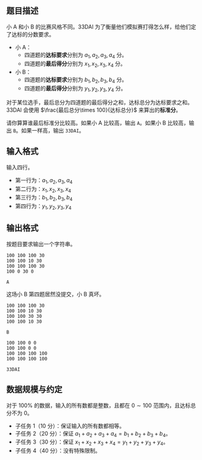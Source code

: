 ## 题目描述

小 A 和小 B 的比赛风格不同。33DAI 为了衡量他们模拟赛打得怎么样，给他们定了达标的分数要求。

- 小 A：
  - 四道题的**达标要求**分别为 $a_1,a_2,a_3,a_4$ 分。
  - 四道题的**最后得分**分别为 $x_1,x_2,x_3,x_4$ 分。
- 小 B：
  - 四道题的**达标要求**分别为 $b_1,b_2,b_3,b_4$ 分。
  - 四道题的**最后得分**分别为 $y_1,y_2,y_3,y_4$ 分。

对于某位选手，最后总分为四道题的最后得分之和，达标总分为达标要求之和。33DAI 会使用 $\frac{最后总分\times 100}{达标总分}$ 来算出的**标准分**。

请你算算谁最后标准分比较高。如果小 A 比较高，输出 `A`。如果小 B 比较高，输出 `B`。如果一样高，输出 `33DAI`。

## 输入格式

输入四行。

- 第一行为：$a_1,a_2,a_3,a_4$ 
- 第二行为：$x_1,x_2,x_3,x_4$ 
- 第三行为：$b_1,b_2,b_3,b_4$ 
- 第四行为：$y_1,y_2,y_3,y_4$

## 输出格式

按题目要求输出一个字符串。


```input1
100 100 100 30
100 100 10 30
100 100 100 30
100 0 30 0
```

```output1
A
```

这场小 B 第四题居然没提交，小 B 真坏。

```input2
100 100 100 30
100 100 10 30
100 100 30 30
100 100 10 30
```

```output2
B
```

```input3
100 100 0 0
100 100 0 0
100 100 100 100
100 100 100 100
```

```output3
33DAI
```

## 数据规模与约定

对于 $100\%$ 的数据，输入的所有数都是整数，且都在 $0\sim 100$ 范围内，且达标总分不为 $0$。

- 子任务 1（10 分）：保证输入的所有数都相等。
- 子任务 2（20 分）：保证 $a_1+a_2+a_3+a_4=b_1+b_2+b_3+b_4$。
- 子任务 3（30 分）：保证 $x_1+x_2+x_3+x_4=y_1+y_2+y_3+y_4$。
- 子任务 4（40 分）：没有特殊限制。